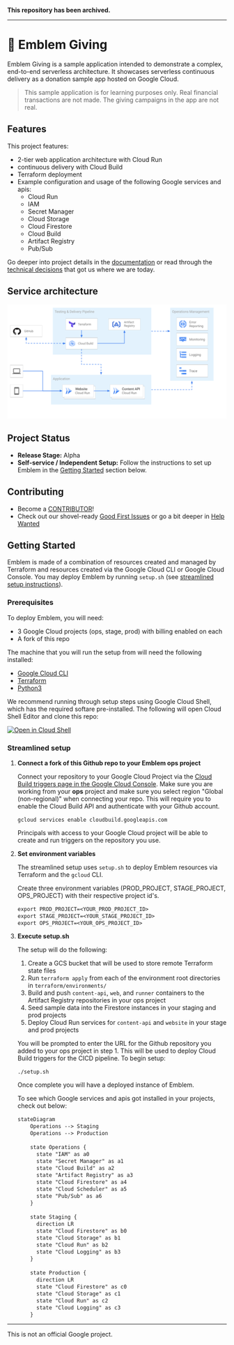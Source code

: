 **This repository has been archived.**

---

# 💠 Emblem Giving

Emblem Giving is a sample application intended to demonstrate a complex, end-to-end serverless architecture. It showcases serverless continuous delivery as a donation sample app hosted on Google Cloud.   

> This sample application is for learning purposes only. Real financial transactions are not made. The giving campaigns in the app are not real.

## Features

This project features:
  * 2-tier web application architecture with Cloud Run
  * continuous delivery with Cloud Build
  * Terraform deployment
  * Example configuration and usage of the following Google services and apis:
    * Cloud Run
    * IAM
    * Secret Manager
    * Cloud Storage
    * Cloud Firestore
    * Cloud Build
    * Artifact Registry
    * Pub/Sub

Go deeper into project details in the [documentation](./docs) or read through the [technical decisions](docs/decisions/README.md) that got us where we are today.

## Service architecture

![Emblem architecture diagram](./docs/images/emblem-simplified.png)

## Project Status

* **Release Stage:** Alpha
* **Self-service / Independent Setup:** Follow the instructions to set up Emblem in the [Getting Started](#getting-started) section below. 

## Contributing

* Become a [CONTRIBUTOR](./CONTRIBUTING.md)!
* Check out our shovel-ready [Good First Issues](https://github.com/GoogleCloudPlatform/emblem/issues?q=is%3Aissue+is%3Aopen+sort%3Aupdated-desc+label%3A%22good+first+issue%22) or go a bit deeper in [Help Wanted](https://github.com/GoogleCloudPlatform/emblem/issues?q=is%3Aissue+is%3Aopen+sort%3Aupdated-desc+label%3A%22help+wanted%22)

## Getting Started

Emblem is made of a combination of resources created and managed by Terraform and resources created via the Google Cloud CLI or Google Cloud Console. You may deploy Emblem by running `setup.sh` (see [streamlined setup instructions](#streamlined-setup)). 

### Prerequisites

To deploy Emblem, you will need:
  * 3 Google Cloud projects (ops, stage, prod) with billing enabled on each
  * A fork of this repo

The machine that you will run the setup from will need the following installed:
  * [Google Cloud CLI](https://cloud.google.com/sdk/docs/install)
  * [Terraform](https://developer.hashicorp.com/terraform/tutorials/gcp-get-started/install-cli)
  * [Python3](https://www.python.org/downloads)

We recommend running through setup steps using Google Cloud Shell, which has the required softare pre-installed. The following will open Cloud Shell Editor and clone this repo:

 [![Open in Cloud Shell](https://gstatic.com/cloudssh/images/open-btn.svg)](https://ssh.cloud.google.com/cloudshell/editor?cloudshell_git_repo=https%3A%2F%2Fgithub.com%2FGoogleCloudPlatform%2Femblem&cloudshell_tutorial=docs%2Ftutorials%2Fsetup-walkthrough.md)

### Streamlined setup

1. **Connect a fork of this Github repo to your Emblem ops project**
   
   Connect your repository to your Google Cloud Project via the [Cloud Build triggers page in the Google Cloud Console](https://console.cloud.google.com/cloud-build/triggers/connect). Make sure you are working from your **ops** project and make sure you select region "Global (non-regional)" when connecting your repo. This will require you to enable the Cloud Build API and authenticate with your Github account.

   ```
   gcloud services enable cloudbuild.googleapis.com
   ```

   Principals with access to your Google Cloud project will be able to create and run triggers on the repository you use.

1. **Set environment variables** 

   The streamlined setup uses `setup.sh` to deploy Emblem resources via Terraform and the `gcloud` CLI.

   Create three environment variables (PROD_PROJECT, STAGE_PROJECT, OPS_PROJECT) with their respective project id's.
   
   ```
   export PROD_PROJECT=<YOUR_PROD_PROJECT_ID>
   export STAGE_PROJECT=<YOUR_STAGE_PROJECT_ID>
   export OPS_PROJECT=<YOUR_OPS_PROJECT_ID>
   ```

1. **Execute setup.sh**

   The setup will do the following:

   1. Create a GCS bucket that will be used to store remote Terraform state files
   1. Run `terraform apply` from each of the environment root directories in `terraform/environments/`
   1. Build and push `content-api`, `web`, and `runner` containers to the Artifact Registry repositories in your ops project
   1. Seed sample data into the Firestore instances in your staging and prod projects
   1. Deploy Cloud Run services for `content-api` and `website` in your stage and prod projects
 
   You will be prompted to enter the URL for the Github repository you added to your ops project in step 1. This will be used to deploy Cloud Build triggers for the CICD pipeline. To begin setup:
   ```
   ./setup.sh
   ```

   Once complete you will have a deployed instance of Emblem.

   To see which Google services and apis got installed in your projects, check out below:

   ```mermaid
   stateDiagram
       Operations --> Staging
       Operations --> Production

       state Operations {
         state "IAM" as a0
         state "Secret Manager" as a1
         state "Cloud Build" as a2
         state "Artifact Registry" as a3
         state "Cloud Firestore" as a4
         state "Cloud Scheduler" as a5
         state "Pub/Sub" as a6
       }

       state Staging {
         direction LR
         state "Cloud Firestore" as b0
         state "Cloud Storage" as b1
         state "Cloud Run" as b2
         state "Cloud Logging" as b3
       }

       state Production {
         direction LR
         state "Cloud Firestore" as c0
         state "Cloud Storage" as c1
         state "Cloud Run" as c2
         state "Cloud Logging" as c3
       }
   ```
---

This is not an official Google project.
